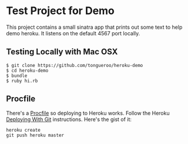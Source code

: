 # Test Project for Demo

This project contains a small sinatra app that prints out some text to help demo heroku.  It listens on the default 4567 port locally.

## Testing Locally with Mac OSX

    $ git clone https://github.com/tongueroo/heroku-demo
    $ cd heroku-demo
    $ bundle
    $ ruby hi.rb

## Procfile

There's a [Procfile](Procfile) so deploying to Heroku works.  Follow the Heroku [Deploying With Git](https://devcenter.heroku.com/articles/git) instructions.  Here's the gist of it:

    heroku create
    git push heroku master
